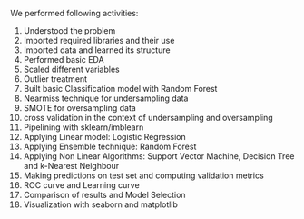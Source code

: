 We performed following activities:
1. Understood the problem
2. Imported required libraries and their use
3. Imported data and learned its structure
4. Performed basic EDA
5. Scaled different variables
6. Outlier treatment
7. Built basic Classification model with Random Forest
8. Nearmiss technique for undersampling data
9. SMOTE for oversampling data
10. cross validation in the context of undersampling and oversampling
11. Pipelining with sklearn/imblearn
12. Applying Linear model: Logistic Regression
13. Applying Ensemble technique: Random Forest
14. Applying Non Linear Algorithms: Support Vector Machine, Decision Tree and k-Nearest Neighbour
15. Making predictions on test set and computing validation metrics
16. ROC curve and Learning curve
17. Comparison of results and Model Selection
18. Visualization with seaborn and matplotlib
